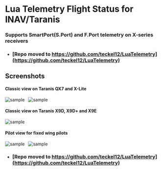 # Lua Telemetry Flight Status for INAV/Taranis

### Supports SmartPort(S.Port) and F.Port telemetry on X-series receivers

* ### [Repo moved to https://github.com/teckel12/LuaTelemetry](https://github.com/teckel12/LuaTelemetry)

## Screenshots

#### Classic view on Taranis QX7 and X-Lite

![sample](https://github.com/iNavFlight/LuaTelemetry/blob/master/assets/iNavQX71.png "Launch/pilot-based model orientation and location indicators")&nbsp;&nbsp;
![sample](https://github.com/iNavFlight/LuaTelemetry/blob/master/assets/iNavQX72.png "Compass-based direction indicator")

#### Classic view on Taranis X9D, X9D+ and X9E

![sample](https://github.com/iNavFlight/LuaTelemetry/blob/master/assets/iNavX9D.png "Classic view on Taranis X9D, X9D+ and X9E")

#### Pilot view for fixed wing pilots

![sample](https://github.com/iNavFlight/LuaTelemetry/blob/master/assets/iNavQX7pilot.png "Pilot view on QX7 and X-Lite")&nbsp;&nbsp;
![sample](https://github.com/iNavFlight/LuaTelemetry/blob/master/assets/iNavX9Dpilot.png "Pilot view on Taranis X9D, X9D+ and X9E")

* ### [Repo moved to https://github.com/teckel12/LuaTelemetry](https://github.com/teckel12/LuaTelemetry)
